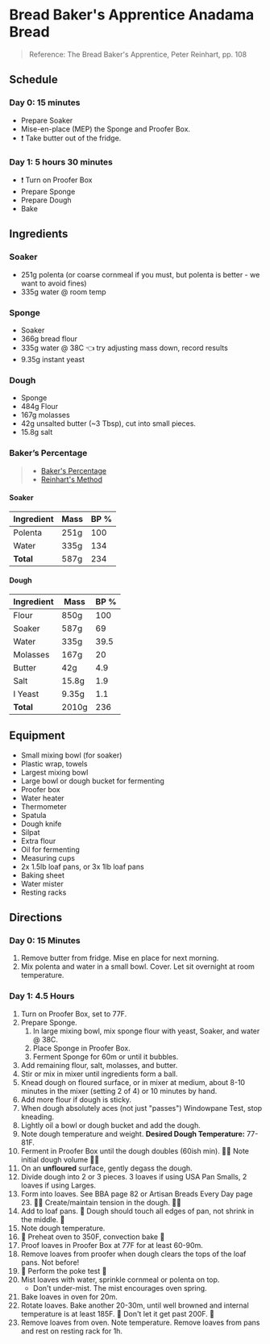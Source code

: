 # Bread Baker's Apprentice Anadama Bread

> Reference: The Bread Baker's Apprentice, Peter Reinhart, pp. 108

## Schedule

### Day 0: 15 minutes
- Prepare Soaker
- Mise-en-place (MEP) the Sponge and Proofer Box. 
- ❗️ Take butter out of the fridge.

### Day 1: 5 hours 30 minutes
- ❗️ Turn on Proofer Box
- Prepare Sponge
- Prepare Dough
- Bake

## Ingredients

### Soaker

- 251g polenta (or coarse cornmeal if you must, but polenta is better - we want to avoid fines)
- 335g water @ room temp

### Sponge

- Soaker
- 366g bread flour
- 335g water @ 38C 👈 try adjusting mass down, record results
- 9.35g instant yeast

### Dough

- Sponge
- 484g Flour
- 167g molasses
- 42g unsalted butter (~3 Tbsp), cut into small pieces.
- 15.8g salt


### Baker’s Percentage

> - [Baker's Percentage](https://www.kingarthurbaking.com/pro/reference/bakers-percentage)
> - [Reinhart's Method](https://www.thefreshloaf.com/node/42704/understanding-peter-reinhart’s-baker’s-percentage-formulas-bread)

#### Soaker

| Ingredient | Mass  | BP % |
| ---------- | ----- | ---- |
| Polenta    | 251g  | 100  |
| Water      | 335g  | 134  |
| **Total**  | 587g  | 234  | 

#### Dough

| Ingredient | Mass    | BP % |
| ---------- | ------- | ----- |
| Flour      | 850g    | 100   |
| Soaker     | 587g    | 69    |
| Water      | 335g    | 39.5  | 👈 try adjusting down, record results
| Molasses   | 167g    | 20    |
| Butter     | 42g     | 4.9   |
| Salt       | 15.8g   | 1.9   |
| I Yeast    | 9.35g   | 1.1   | 👈 up to 1.4% for more open, but dryer, crumb
| **Total**  | 2010g   | 236   |


## Equipment
- Small mixing bowl (for soaker)
- Plastic wrap, towels
- Largest mixing bowl
- Large bowl or dough bucket for fermenting
- Proofer box
- Water heater
- Thermometer
- Spatula
- Dough knife
- Silpat
- Extra flour
- Oil for fermenting
- Measuring cups
- 2x 1.5lb loaf pans, or 3x 1lb loaf pans
- Baking sheet
- Water mister
- Resting racks

## Directions

### Day 0: 15 Minutes

1. Remove butter from fridge. Mise en place for next morning.
2. Mix polenta and water in a small bowl. Cover. Let sit overnight at room temperature.

### Day 1: 4.5 Hours

1. Turn on Proofer Box, set to 77F.
2. Prepare Sponge.
    1. In large mixing bowl, mix sponge flour with yeast, Soaker, and water @ 38C.
    2. Place Sponge in Proofer Box.
    3. Ferment Sponge for 60m or until it bubbles.
3. Add remaining flour, salt, molasses, and butter.
4. Stir or mix in mixer until ingredients form a ball.
5. Knead dough on floured surface, or in mixer at medium, about 8-10 minutes in the mixer (setting 2 of 4) or 10 minutes by hand.
6. Add more flour if dough is sticky.
7. When dough absolutely aces (not just "passes") Windowpane Test, stop kneading. 
8. Lightly oil a bowl or dough bucket and add the dough.
9. Note dough temperature and weight. **Desired Dough Temperature:** 77-81F.
10. Ferment in Proofer Box until the dough doubles (60ish min). 🚨🚨 Note initial dough volume 🚨🚨
11. On an **unfloured** surface, gently degass the dough.
12. Divide dough into 2 or 3 pieces. 3 loaves if using USA Pan Smalls, 2 loaves if using Larges.
13. Form into loaves. See BBA page 82 or Artisan Breads Every Day page 23. 🚨🚨 Create/maintain tension in the dough. 🚨🚨
14. Add to loaf pans. 🚨 Dough should touch all edges of pan, not shrink in the middle. 🚨
15. Note dough temperature.
16. 🚨 Preheat oven to 350F, convection bake 🚨
17. Proof loaves in Proofer Box at 77F for at least 60-90m. 
18. Remove loaves from proofer when dough clears the tops of the loaf pans. Not before!
19. 🚨 Perform the poke test 🚨
20. Mist loaves with water, sprinkle cornmeal or polenta on top.
    - Don't under-mist. The mist encourages oven spring.
21. Bake loaves in oven for 20m. 
22. Rotate loaves. Bake another 20-30m, until well browned and internal temperature is at least 185F. 🚨 Don't let it get past 200F. 🚨
23. Remove loaves from oven. Note temperature. Remove loaves from pans and rest on resting rack for 1h.
